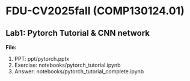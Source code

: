 # FDU-CV2025fall (COMP130124.01)

## Lab1: Pytorch Tutorial & CNN network
**File:** 
1. PPT:  ppt/pytorch.pptx
2. Exercise: notebooks/pytorch_tutorial.ipynb
3. Answer:   notebooks/pytorch_tutorial_complete.ipynb
